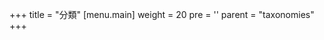 +++
title = "分類"
[menu.main]
  weight = 20
  pre = '<i class="fas fa-fw fa-folder"></i>'
  parent = "taxonomies"
+++
